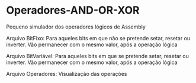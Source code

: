 # Operadores-AND-OR-XOR
Pequeno simulador dos operadores lógicos de Assembly

Arquivo BitFixo:
Para aqueles bits em que não se pretende setar, resetar ou inverter. Vão permanecer com o mesmo valor, após a operação lógica

Arquivo BitVariável:
Para aqueles bits em que se pretende setar, resetar ou inverter. Vão permanecer com o mesmo valor, após a operação lógica

Arquivo Operadores:
Visualização das operações
